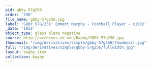```yaml
---
pid: gbby-57g256
order: '256'
file_name: gbby-57g256.jpg
label: 'GBBY 57G/256: Emmett Murphy - Football Player - c1932'
_date: '1932'
object_type: glass plate negative
source: http://archives.nd.edu/Bagby/GBBY-57g256.jpg
thumbnail: "/img/derivatives/simple/gbby-57g256/thumbnail.jpg"
full: "/img/derivatives/simple/gbby-57g256/fullwidth.jpg"
layout: bagby_item
collection: bagby
---
```

